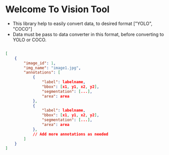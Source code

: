 # Welcome To Vision Tool 
* This library help to easily convert data, to desired format ["YOLO", "COCO"]
* Data must be pass to data converter in this format, before converting to YOLO or COCO.

```json

[
    {
        "image_id": 1,
        "img_name": "image1.jpg",
        "annotations": [
            {
                "label": labelname,
                "bbox": [x1, y1, x2, y2],
                "segmentation": [...],
                "area": area
            },
            {
                "label": labelname,
                "bbox": [x1, y1, x2, y2],
                "segmentation": [...],
                "area": area
            },
            // Add more annotations as needed
        ]
    }
]

```